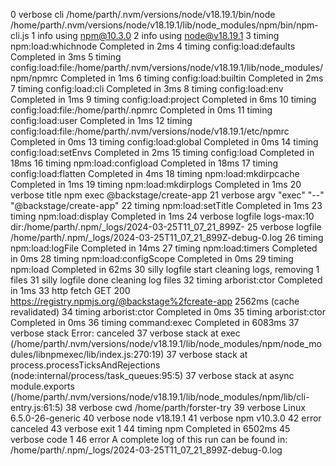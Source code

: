 0 verbose cli /home/parth/.nvm/versions/node/v18.19.1/bin/node /home/parth/.nvm/versions/node/v18.19.1/lib/node_modules/npm/bin/npm-cli.js
1 info using npm@10.3.0
2 info using node@v18.19.1
3 timing npm:load:whichnode Completed in 2ms
4 timing config:load:defaults Completed in 3ms
5 timing config:load:file:/home/parth/.nvm/versions/node/v18.19.1/lib/node_modules/npm/npmrc Completed in 1ms
6 timing config:load:builtin Completed in 2ms
7 timing config:load:cli Completed in 3ms
8 timing config:load:env Completed in 1ms
9 timing config:load:project Completed in 6ms
10 timing config:load:file:/home/parth/.npmrc Completed in 0ms
11 timing config:load:user Completed in 1ms
12 timing config:load:file:/home/parth/.nvm/versions/node/v18.19.1/etc/npmrc Completed in 0ms
13 timing config:load:global Completed in 0ms
14 timing config:load:setEnvs Completed in 2ms
15 timing config:load Completed in 18ms
16 timing npm:load:configload Completed in 18ms
17 timing config:load:flatten Completed in 4ms
18 timing npm:load:mkdirpcache Completed in 1ms
19 timing npm:load:mkdirplogs Completed in 1ms
20 verbose title npm exec @backstage/create-app
21 verbose argv "exec" "--" "@backstage/create-app"
22 timing npm:load:setTitle Completed in 1ms
23 timing npm:load:display Completed in 1ms
24 verbose logfile logs-max:10 dir:/home/parth/.npm/_logs/2024-03-25T11_07_21_899Z-
25 verbose logfile /home/parth/.npm/_logs/2024-03-25T11_07_21_899Z-debug-0.log
26 timing npm:load:logFile Completed in 14ms
27 timing npm:load:timers Completed in 0ms
28 timing npm:load:configScope Completed in 0ms
29 timing npm:load Completed in 62ms
30 silly logfile start cleaning logs, removing 1 files
31 silly logfile done cleaning log files
32 timing arborist:ctor Completed in 1ms
33 http fetch GET 200 https://registry.npmjs.org/@backstage%2fcreate-app 2562ms (cache revalidated)
34 timing arborist:ctor Completed in 0ms
35 timing arborist:ctor Completed in 0ms
36 timing command:exec Completed in 6083ms
37 verbose stack Error: canceled
37 verbose stack     at exec (/home/parth/.nvm/versions/node/v18.19.1/lib/node_modules/npm/node_modules/libnpmexec/lib/index.js:270:19)
37 verbose stack     at process.processTicksAndRejections (node:internal/process/task_queues:95:5)
37 verbose stack     at async module.exports (/home/parth/.nvm/versions/node/v18.19.1/lib/node_modules/npm/lib/cli-entry.js:61:5)
38 verbose cwd /home/parth/forster-try
39 verbose Linux 6.5.0-26-generic
40 verbose node v18.19.1
41 verbose npm  v10.3.0
42 error canceled
43 verbose exit 1
44 timing npm Completed in 6502ms
45 verbose code 1
46 error A complete log of this run can be found in: /home/parth/.npm/_logs/2024-03-25T11_07_21_899Z-debug-0.log
